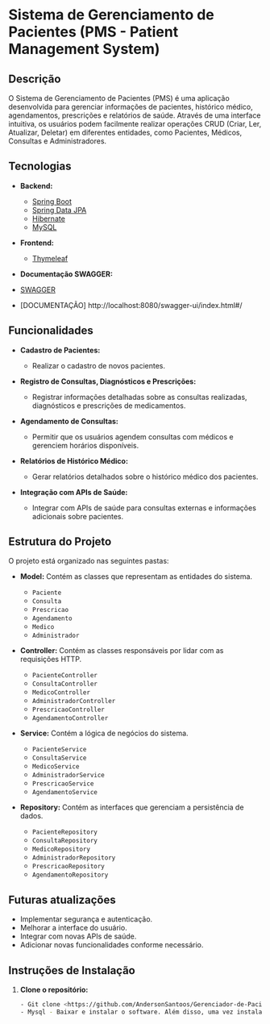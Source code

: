 # Sistema de Gerenciamento de Pacientes (PMS - Patient Management System)

## Descrição

O Sistema de Gerenciamento de Pacientes (PMS) é uma aplicação desenvolvida para gerenciar informações de pacientes, histórico médico, agendamentos, prescrições e relatórios de saúde. Através de uma interface intuitiva, os usuários podem facilmente realizar operações CRUD (Criar, Ler, Atualizar, Deletar) em diferentes entidades, como Pacientes, Médicos, Consultas e Administradores.

## Tecnologias

- **Backend:**
  - [Spring Boot](https://spring.io/projects/spring-boot)
  - [Spring Data JPA](https://spring.io/projects/spring-data-jpa)
  - [Hibernate](https://hibernate.org/)
  - [MySQL](https://www.mysql.com/)
  

- **Frontend:**
  - [Thymeleaf](https://www.thymeleaf.org/)

-  **Documentação SWAGGER:**
  - [SWAGGER](https://swagger.io/)
  - [DOCUMENTAÇÃO] http://localhost:8080/swagger-ui/index.html#/

## Funcionalidades

- **Cadastro de Pacientes:** 
  - Realizar o cadastro de novos pacientes.
  
- **Registro de Consultas, Diagnósticos e Prescrições:** 
  - Registrar informações detalhadas sobre as consultas realizadas, diagnósticos e prescrições de medicamentos.

- **Agendamento de Consultas:** 
  - Permitir que os usuários agendem consultas com médicos e gerenciem horários disponíveis.

- **Relatórios de Histórico Médico:** 
  - Gerar relatórios detalhados sobre o histórico médico dos pacientes.

- **Integração com APIs de Saúde:** 
  - Integrar com APIs de saúde para consultas externas e informações adicionais sobre pacientes.

## Estrutura do Projeto

O projeto está organizado nas seguintes pastas:

- **Model:** Contém as classes que representam as entidades do sistema.
  - `Paciente`
  - `Consulta`
  - `Prescricao`
  - `Agendamento`
  - `Medico`
  - `Administrador`

- **Controller:** Contém as classes responsáveis por lidar com as requisições HTTP.
  - `PacienteController`
  - `ConsultaController`
  - `MedicoController`
  - `AdministradorController`
  - `PrescricaoController`
  - `AgendamentoController`
  

- **Service:** Contém a lógica de negócios do sistema.
  - `PacienteService`
  - `ConsultaService`
  - `MedicoService`
  - `AdministradorService`
  - `PrescricaoService`
  - `AgendamentoService`

- **Repository:** Contém as interfaces que gerenciam a persistência de dados.
  - `PacienteRepository`
  - `ConsultaRepository`
  - `MedicoRepository`
  - `AdministradorRepository`
  - `PrescricaoRepository`
  - `AgendamentoRepository`


## Futuras atualizações
 - Implementar segurança e autenticação.
 - Melhorar a interface do usuário. 
 - Integrar com novas APIs de saúde.
 - Adicionar novas funcionalidades conforme necessário.

## Instruções de Instalação

1. **Clone o repositório:**
   ```bash
   - Git clone <https://github.com/AndersonSantoos/Gerenciador-de-Pacientes.>
   - Mysql - Baixar e instalar o software. Além disso, uma vez instalado, criar um banco com o nome gestao.

   
